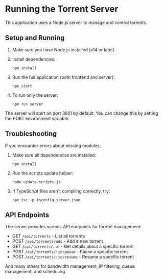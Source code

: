 
# Running the Torrent Server

This application uses a Node.js server to manage and control torrents.

## Setup and Running

1. Make sure you have Node.js installed (v14 or later)

2. Install dependencies:
   ```
   npm install
   ```

3. Run the full application (both frontend and server):
   ```
   npm start
   ```

4. To run only the server:
   ```
   npm run server
   ```

The server will start on port 3001 by default. You can change this by setting the PORT environment variable.

## Troubleshooting

If you encounter errors about missing modules:

1. Make sure all dependencies are installed:
   ```
   npm install
   ```

2. Run the scripts update helper:
   ```
   node update-scripts.js
   ```

3. If TypeScript files aren't compiling correctly, try:
   ```
   npx tsc -p tsconfig.server.json
   ```

## API Endpoints

The server provides various API endpoints for torrent management:
- GET `/api/torrents` - List all torrents
- POST `/api/torrents/add` - Add a new torrent
- GET `/api/torrents/:id` - Get details about a specific torrent
- POST `/api/torrents/:id/pause` - Pause a specific torrent
- POST `/api/torrents/:id/resume` - Resume a specific torrent

And many others for bandwidth management, IP filtering, queue management, and scheduling.

